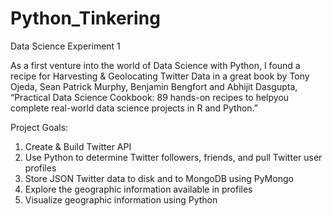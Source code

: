 # Python_Tinkering

Data Science Experiment 1

As a first venture into the world of Data Science with Python, I found
a recipe for Harvesting & Geolocating Twitter Data in a great book by
Tony Ojeda, Sean Patrick Murphy, Benjamin Bengfort and Abhijit
Dasgupta, “Practical Data Science Cookbook: 89 hands-on recipes to
helpyou complete real-world data science projects in R and Python.”

Project Goals:

1) Create & Build Twitter API 
2) Use Python to determine Twitter followers, friends, and pull Twitter user profiles 
3) Store JSON Twitter data to disk and to MongoDB using PyMongo
4) Explore the geographic information available in profiles 
5) Visualize geographic information using Python 
